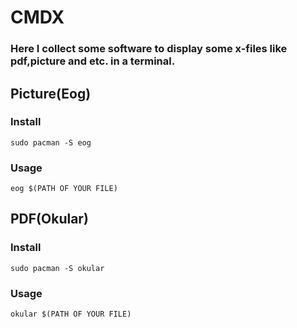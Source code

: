 # CMDX

### Here I collect some software to display some x-files like pdf,picture and etc. in a terminal.

## Picture(Eog)
### Install
```
sudo pacman -S eog
```
### Usage
```
eog $(PATH OF YOUR FILE)
```

## PDF(Okular)
### Install
```
sudo pacman -S okular
```
### Usage
```
okular $(PATH OF YOUR FILE)
```
